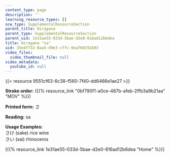 ```yaml
---
content_type: page
description: ''
learning_resource_types: []
ocw_type: SupplementalResourceSection
parent_title: Hiragana
parent_type: SupplementalResourceSection
parent_uid: 1e31ae55-033d-5bae-d2e0-816ad12b6dea
title: Hiragana "sa"
uid: 35e4ff32-8aa5-d9e3-cffc-6eaf60191b03
video_files:
  video_thumbnail_file: null
video_metadata:
  youtube_id: null
---
```


{{< resource 9551cf63-6c38-f560-7f40-dd6466e1ae27 >}}

**Stroke order:** ({{% resource_link "0bf790f1-a0ce-487b-afeb-2ffb3a9b21aa" "MOV" %}})

**Printed form:** さ

**Reading:** sa

**Usage Examples:**  
さけ (sake) rice wine  
さい (sai) rhinoceros

  
\[{{% resource_link 1e31ae55-033d-5bae-d2e0-816ad12b6dea "Home" %}}\]